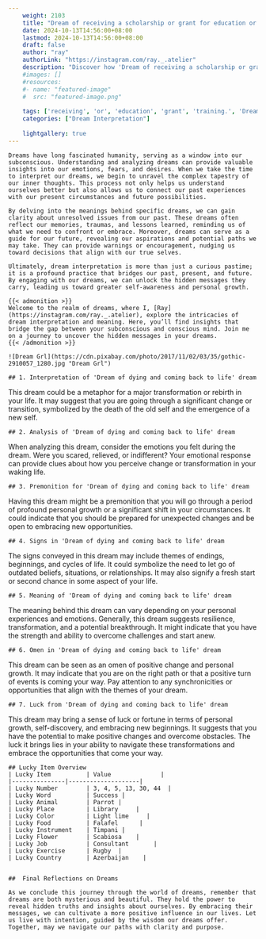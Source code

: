 ```yaml
---
    weight: 2103
    title: "Dream of receiving a scholarship or grant for education or training."  # Assuming 'title' column exists
    date: 2024-10-13T14:56:00+08:00
    lastmod: 2024-10-13T14:56:00+08:00
    draft: false
    author: "ray"
    authorLink: "https://instagram.com/ray._.atelier"
    description: "Discover how 'Dream of receiving a scholarship or grant for education or training.' can interpret your future and uncover its significant meanings in your life."
    #images: []
    #resources:
    #- name: "featured-image"
    #  src: "featured-image.png"
    
    tags: ['receiving', 'or', 'education', 'grant', 'training.', 'Dream', 'for', 'a', 'of', 'scholarship']
    categories: ["Dream Interpretation"]
    
    lightgallery: true
---
```

    
    Dreams have long fascinated humanity, serving as a window into our subconscious. Understanding and analyzing dreams can provide valuable insights into our emotions, fears, and desires. When we take the time to interpret our dreams, we begin to unravel the complex tapestry of our inner thoughts. This process not only helps us understand ourselves better but also allows us to connect our past experiences with our present circumstances and future possibilities.
    
    By delving into the meanings behind specific dreams, we can gain clarity about unresolved issues from our past. These dreams often reflect our memories, traumas, and lessons learned, reminding us of what we need to confront or embrace. Moreover, dreams can serve as a guide for our future, revealing our aspirations and potential paths we may take. They can provide warnings or encouragement, nudging us toward decisions that align with our true selves.
    
    Ultimately, dream interpretation is more than just a curious pastime; it is a profound practice that bridges our past, present, and future. By engaging with our dreams, we can unlock the hidden messages they carry, leading us toward greater self-awareness and personal growth.
    
    {{< admonition >}}
    Welcome to the realm of dreams, where I, [Ray](https://instagram.com/ray._.atelier), explore the intricacies of dream interpretation and meaning. Here, you’ll find insights that bridge the gap between your subconscious and conscious mind. Join me on a journey to uncover the hidden messages in your dreams.
    {{< /admonition >}}
    
    ![Dream Grl](https://cdn.pixabay.com/photo/2017/11/02/03/35/gothic-2910057_1280.jpg "Dream Grl")
    
    ## 1. Interpretation of 'Dream of dying and coming back to life' dream
    
This dream could be a metaphor for a major transformation or rebirth in your life. It may suggest that you are going through a significant change or transition, symbolized by the death of the old self and the emergence of a new self.
    
    ## 2. Analysis of 'Dream of dying and coming back to life' dream
    
When analyzing this dream, consider the emotions you felt during the dream. Were you scared, relieved, or indifferent? Your emotional response can provide clues about how you perceive change or transformation in your waking life.
    
    ## 3. Premonition for 'Dream of dying and coming back to life' dream
    
Having this dream might be a premonition that you will go through a period of profound personal growth or a significant shift in your circumstances. It could indicate that you should be prepared for unexpected changes and be open to embracing new opportunities.
    
    ## 4. Signs in 'Dream of dying and coming back to life' dream
    
The signs conveyed in this dream may include themes of endings, beginnings, and cycles of life. It could symbolize the need to let go of outdated beliefs, situations, or relationships. It may also signify a fresh start or second chance in some aspect of your life.
    
    ## 5. Meaning of 'Dream of dying and coming back to life' dream
    
The meaning behind this dream can vary depending on your personal experiences and emotions. Generally, this dream suggests resilience, transformation, and a potential breakthrough. It might indicate that you have the strength and ability to overcome challenges and start anew.
    
    ## 6. Omen in 'Dream of dying and coming back to life' dream
    
This dream can be seen as an omen of positive change and personal growth. It may indicate that you are on the right path or that a positive turn of events is coming your way. Pay attention to any synchronicities or opportunities that align with the themes of your dream.
    
    ## 7. Luck from 'Dream of dying and coming back to life' dream
    
This dream may bring a sense of luck or fortune in terms of personal growth, self-discovery, and embracing new beginnings. It suggests that you have the potential to make positive changes and overcome obstacles. The luck it brings lies in your ability to navigate these transformations and embrace the opportunities that come your way.
    
    ## Lucky Item Overview
    | Lucky Item          | Value              |
    |---------------|--------------------|
    | Lucky Number        | 3, 4, 5, 13, 30, 44  |
    | Lucky Word          | Success |
    | Lucky Animal        | Parrot |
    | Lucky Place         | Library     |
    | Lucky Color         | Light lime     |
    | Lucky Food          | Falafel      |
    | Lucky Instrument    | Timpani |
    | Lucky Flower        | Scabiosa    |
    | Lucky Job           | Consultant       |
    | Lucky Exercise      | Rugby  |
    | Lucky Country       | Azerbaijan    |
    
    
    ##  Final Reflections on Dreams
    
    As we conclude this journey through the world of dreams, remember that dreams are both mysterious and beautiful. They hold the power to reveal hidden truths and insights about ourselves. By embracing their messages, we can cultivate a more positive influence in our lives. Let us live with intention, guided by the wisdom our dreams offer. Together, may we navigate our paths with clarity and purpose.
    